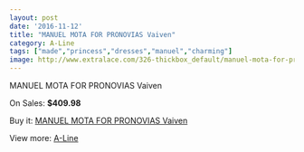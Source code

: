```yaml
---
layout: post
date: '2016-11-12'
title: "MANUEL MOTA FOR PRONOVIAS Vaiven"
category: A-Line
tags: ["made","princess","dresses","manuel","charming"]
image: http://www.extralace.com/326-thickbox_default/manuel-mota-for-pronovias-vaiven.jpg
---
```

MANUEL MOTA FOR PRONOVIAS Vaiven

On Sales: **$409.98**
<a href="https://www.extralace.com/a-line/154-manuel-mota-for-pronovias-vaiven.html"><amp-img layout="responsive" width="600" height="600" src="//www.extralace.com/326-thickbox_default/manuel-mota-for-pronovias-vaiven.jpg" alt="MANUEL MOTA FOR PRONOVIAS Vaiven 0" /></a>
<a href="https://www.extralace.com/a-line/154-manuel-mota-for-pronovias-vaiven.html"><amp-img layout="responsive" width="600" height="600" src="//www.extralace.com/327-thickbox_default/manuel-mota-for-pronovias-vaiven.jpg" alt="MANUEL MOTA FOR PRONOVIAS Vaiven 1" /></a>

Buy it: [MANUEL MOTA FOR PRONOVIAS Vaiven](https://www.extralace.com/a-line/154-manuel-mota-for-pronovias-vaiven.html "MANUEL MOTA FOR PRONOVIAS Vaiven")

View more: [A-Line](https://www.extralace.com/2-a-line "A-Line")